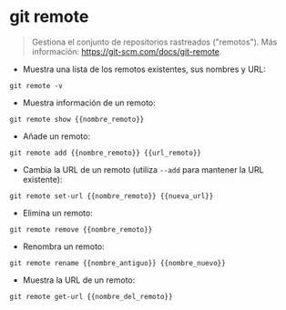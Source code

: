 # git remote

> Gestiona el conjunto de repositorios rastreados ("remotos").
> Más información: <https://git-scm.com/docs/git-remote>.

- Muestra una lista de los remotos existentes, sus nombres y URL:

`git remote -v`

- Muestra información de un remoto:

`git remote show {{nombre_remoto}}`

- Añade un remoto:

`git remote add {{nombre_remoto}} {{url_remoto}}`

- Cambia la URL de un remoto (utiliza `--add` para mantener la URL existente):

`git remote set-url {{nombre_remoto}} {{nueva_url}}`

- Elimina un remoto:

`git remote remove {{nombre_remoto}}`

- Renombra un remoto:

`git remote rename {{nombre_antiguo}} {{nombre_nuevo}}`

- Muestra la URL de un remoto:

`git remote get-url {{nombre_del_remoto}}`
